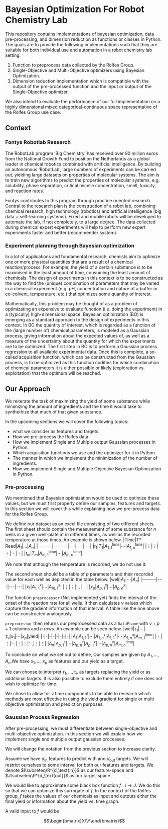 # Bayesian Optimization For Robot Chemistry Lab
This repository contains implementations of bayesian optimization, data pre-processing, and dimension reduction as functions or classes in Python. The goals are to provide the following implementations such that they are suitable for both individual use and automation in a robot chemistry lab setting:
1. Function to preprocess data collected by the Rolfes Group.
2. Single-Objective and Multi-Objective optimizers using Bayesian Optimization.
3. Dimension reduction implementation which is compatible with the output of the pre-processed function and the input or output of the Single-Objective optimizer.<p>

We also intend to evaluate the performance of our full implementation on a highly dimensional mixed categorical-continuous space representative of the Rolfes Group use case.<p>
## Context
### Fontys Robotlab Research
The RobotLab program ‘Big Chemistry’ has received over 90 million euros from the National Growth Fund to position the Netherlands as a global leader in chemical robotics combined with artificial intelligence. By building an autonomous ‘RobotLab’, large numbers of experiments can be carried out, yielding large datasets on properties of molecular systems. The aim is to train new algorithms to predict the properties of molecular systems, e.g. solubility, phase separation, critical micelle concentration, smell, toxicity, and reaction rates. <p>
Fontys contributes to this program through practice oriented research. Central to the research plan is the construction of a robot lab, combining chemical research, high technology (robotics) and artificial intelligence (big data + self-learning systems). Fixed and mobile robots will be developed to automate the lab, if not completely, to a large degree. The data collected during chemical expert experiments will help to perform new expert experiments faster and better (recommender system).
### Experiment planning through Bayesian optimization
In a lot of applications and fundamental research, chemists aim to optimize one or more physical quantities that are a result of a chemical reaction/process. For example, the yield of a certain substance is to be maximised in the least amount of time, consuming the least amount of chemicals. The design of experiments in this context is to be constructed as the way to find the (unique) combination of parameters that may be varied in a chemical experiment (e.g. pH, concentration and nature of a buffer or co-colvent, temperature, etc.) that optimizes some quantity of interest.<p>
Mathematically, this problem may be thought of as a problem of optimizating an expensive to evaluate function (i.e. doing the experiment) in a (typically) high-dimensional space. Bayesian optimization (BO) is emerging as a standard approach to the design of experiments in this context. In BO the quantity of interest, which is regarded as a function of the (large number of) chemical parameters, is modeled as a Gaussian process, giving information about the expected values of, as well as a measure of the uncertainty about the quantity for which the experiments are to be optimized. The first step in BO is to perform a Gaussian process regression to all available  experimental data. Once this is complete, a so-called acquisition function, which can be constructed from the Gaussian process, is to be optimized as this function codifies for which combination of chemical parameters it is either possible or likely (exploration vs. exploitation) that the optimum will be reached.
## Our Approach
We reiterate the task of maximizing the yield of some substance while minimizing the amount of ingredients and the time it would take to synthethize that much of that given substance.<p>
In the upcoming sections we will cover the following topics:
- what we consider as features and targets.
- How we pre-process the Rolfes data.
- How we implement Single and Multiple output Gaussian processes in Python.
- Which acquisition functions we use and the optimizer for it in Python.
- The manner in which we implement the minimization of the number of ingredients.
- How we implement Single and Multiple Objective Bayesian Optimization in Python.

### Pre-processing
We mentioned that Bayesian optimization would be used to optimize these values, but we must first properly define our samples, features and targets. In this section we will cover this while explaining how we pre-process data for the Rolfes Group.<p>We define our dataset as an excel file consisting of two different sheets. The first sheet should contain the measurement of some substance for $n$ wells in a given well-plate at $m$ different times, as well as the recorded temperature at those times. An example is shown below.
|Time|T° Read|$A_1$|...|$A_n$|
|-------|-------|---|---|---|
|$t_1$|$T_1$|$A_{1,1}^{\text{time}}$|$\cdots$|$A_{1,n}^{\text{time}}$|
|$\vdots$|$\vdots$|$\vdots$|$\ddots$|$\vdots$|
|$t_m$|$T_m$|$A_{m,1}^{\text{time}}$|$\cdots$|$A_{m,n}^{\text{time}}$|

We note that although the temperature is recorded, we do not use it.<p>The second sheet should be a table of $p$ parameters and their recorded value for each well as depicted in the table below. 
|well|$A_1$|$\cdots$|$A_n$|
|-------|---|---|---|
|$x_1$|$A_{1,1}^{x}$|$\cdots$|$A_{m,1}^{x}$|
|$\vdots$|$\vdots$|$\ddots$|$\vdots$|
|$x_p$|$A_{p,1}^{x}$|$\cdots$|$A_{p,n}^{x}$|

The function `preprocessor` (Not implemented yet) finds the interval of the onset of the reaction rate for all wells. It then calculates $v$ values which capture the gradient information of that interval. A table like the one above can be constructed analogously.<p>
`preprocessor` then returns our preprocessed data as a `DataFrame` with $v+p+1$ columns and $n$ rows. An example can be seen below. 
|well|$\tau_1$|$\cdots$|$\tau_v$|$x_1$|$\cdots$|$x_p$|yield|
|-|-|-|-|-|-|-|-|
|$A_1$|$A_{1,1}^{\tau}$|$\cdots$|$A_{1,n}^{\tau}$|$A_{1,1}^{x}$|$\cdots$|$A_{1,n}^{x}$|$A_{m,1}^{\text{time}}$|
|$\vdots$|$\vdots$|$\ddots$|$\vdots$|$\vdots$|$\ddots$|$\vdots$|$\vdots$|
|$A_n$|$A_{p,1}^{\tau}$|$\cdots$|$A_{p,n}^{\tau}$|$A_{p,1}^{x}$|$\cdots$|$A_{p,n}^{x}$|$A_{m,n}^{\text{time}}$|

To conclude on what we set out to define, Our samples are given by $A_1,...,A_n$.We have $x_1,...,x_p$ as features and our yield as a target.<p>
We can choose to interpret $\tau_1,...,\tau_v$ as targets replacing the yield or as additional targets. It is also possible to exclude them entirely if one does not wish to optimize for time.<p>We chose to allow for $v$ time components to be able to research which methods are most effective in using the yield gradient for single or multi objective optimization and prediction purposes.

### Gaussian Process Regression
After pre-processing, we must differentiate between single-objective and multi-objective optimization. In this section we will explain how we implement single and multiple output gaussian processes.<p>We will change the notation from the previous section to increase clarity.<p>Assume we have $d_\text{in}$ features to predict with and $d_\text{out}$ targets. We will restrict ourselves to some interval for both our features and targets. We denote $I\subseteq\R^{d_\text{in}}$ as our feature-space and $J\subseteq\R^{d_\text{out}}$ as our target-space.<p>We would like to approximate some black box function $f:I\to J$. We do this so that we can optimize this surrogate of $f$. In the context of the Rolfes group, $f$ takes the values of our chemicals as input and outputs either the final yield or information about the yield vs. time graph.<p>
A valid input to $f$ would be
```math
\begin{bmatrix}X\\Y\end{bmatrix}
```